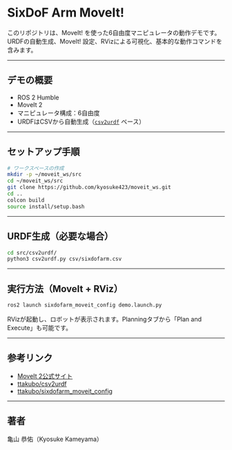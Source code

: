 # SixDoF Arm MoveIt! 

このリポジトリは、MoveIt! を使った6自由度マニピュレータの動作デモです。
URDFの自動生成、MoveIt! 設定、RVizによる可視化、基本的な動作コマンドを含みます。

---

## デモの概要

* ROS 2 Humble
* MoveIt 2
* マニピュレータ構成：6自由度
* URDFはCSVから自動生成（[`csv2urdf`](https://github.com/ttakubo/csv2urdf) ベース）

---

## セットアップ手順

```bash
# ワークスペースの作成
mkdir -p ~/moveit_ws/src
cd ~/moveit_ws/src
git clone https://github.com/kyosuke423/moveit_ws.git
cd ..
colcon build
source install/setup.bash
```

---

## URDF生成（必要な場合）

```bash
cd src/csv2urdf/
python3 csv2urdf.py csv/sixdofarm.csv
```

---

## 実行方法（MoveIt + RViz）

```bash
ros2 launch sixdofarm_moveit_config demo.launch.py
```

RVizが起動し、ロボットが表示されます。Planningタブから「Plan and Execute」も可能です。

---

## 参考リンク

* [MoveIt 2公式サイト](https://moveit.ros.org/)
* [ttakubo/csv2urdf](https://github.com/ttakubo/csv2urdf)
* [ttakubo/sixdofarm\_moveit\_config](https://github.com/ttakubo/sixdofarm_moveit_config)

---

## 著者

亀山 恭佑（Kyosuke Kameyama）

